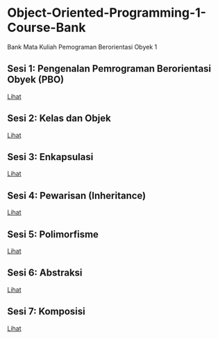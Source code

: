 # Object-Oriented-Programming-1-Course-Bank
Bank Mata Kuliah Pemograman Berorientasi Obyek 1

## Sesi 1: Pengenalan Pemrograman Berorientasi Obyek (PBO)
<a href="https://github.com/Muhammad-Ikhwan-Fathulloh/Object-Oriented-Programming-1-Course-Bank/tree/main/Introduction">Lihat</a>

## Sesi 2: Kelas dan Objek
<a href="https://github.com/Muhammad-Ikhwan-Fathulloh/Object-Oriented-Programming-1-Course-Bank/tree/main/ClassAndObject">Lihat</a>

## Sesi 3: Enkapsulasi
<a href="https://github.com/Muhammad-Ikhwan-Fathulloh/Object-Oriented-Programming-1-Course-Bank/tree/main/Encapsulation">Lihat</a>

## Sesi 4: Pewarisan (Inheritance)
<a href="https://github.com/Muhammad-Ikhwan-Fathulloh/Object-Oriented-Programming-1-Course-Bank/tree/main/Inheritance">Lihat</a>

## Sesi 5: Polimorfisme
<a href="https://github.com/Muhammad-Ikhwan-Fathulloh/Object-Oriented-Programming-1-Course-Bank/tree/main/Polimorfisme">Lihat</a>

## Sesi 6: Abstraksi
<a href="https://github.com/Muhammad-Ikhwan-Fathulloh/Object-Oriented-Programming-1-Course-Bank/tree/main/Abstract">Lihat</a>

## Sesi 7: Komposisi
<a href="https://github.com/Muhammad-Ikhwan-Fathulloh/Object-Oriented-Programming-1-Course-Bank/tree/main/Composition">Lihat</a>
